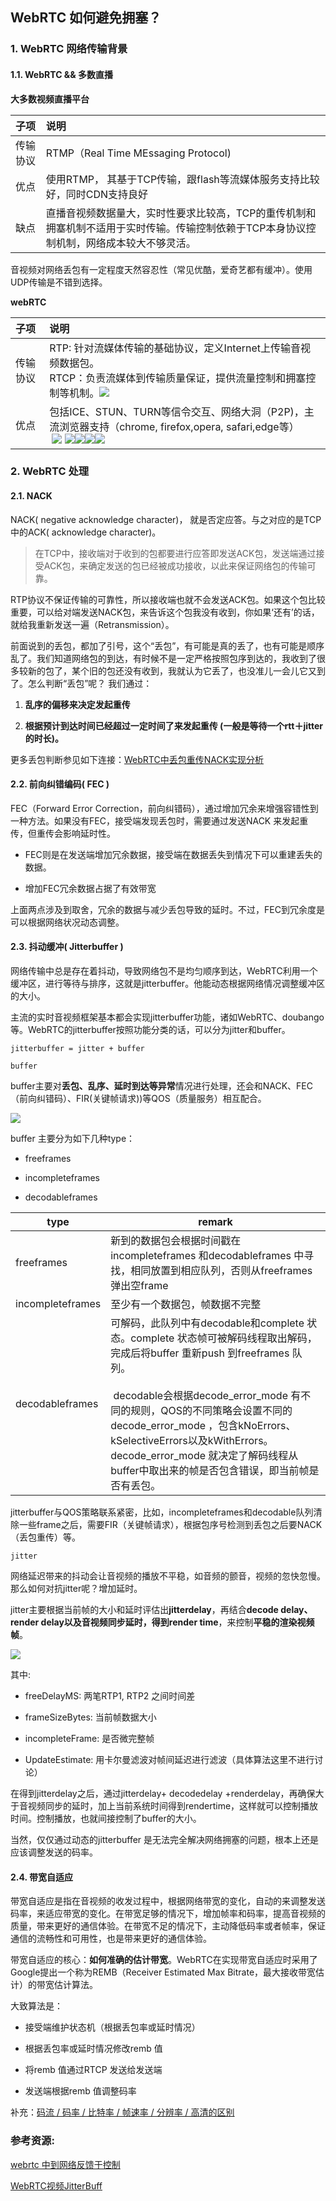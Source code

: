 ## WebRTC 如何避免拥塞？

### 1. WebRTC 网络传输背景

#### 1.1. WebRTC && 多数直播

**大多数视频直播平台**

| 子项   | 说明                                                                      |
|:---- |:----------------------------------------------------------------------- |
| 传输协议 | RTMP（Real Time MEssaging Protocol)                                      |
| 优点   | 使用RTMP， 其基于TCP传输，跟flash等流媒体服务支持比较好，同时CDN支持良好                            |
| 缺点   | 直播音视频数据量大，实时性要求比较高，TCP的重传机制和拥塞机制不适用于实时传输。传输控制依赖于TCP本身协议控制机制，网络成本较大不够灵活。 |

音视频对网络丢包有一定程度天然容忍性（常见优酷，爱奇艺都有缓冲）。使用UDP传输是不错到选择。

**webRTC**

| 子项   | 说明                                                                                                                                                                                                                                                                                                                                                                                                                                                                                                                                                                                                                                                                                                                                                                                                                                                                                                                       |
|:---- |:------------------------------------------------------------------------------------------------------------------------------------------------------------------------------------------------------------------------------------------------------------------------------------------------------------------------------------------------------------------------------------------------------------------------------------------------------------------------------------------------------------------------------------------------------------------------------------------------------------------------------------------------------------------------------------------------------------------------------------------------------------------------------------------------------------------------------------------------------------------------------------------------------------------------ |
| 传输协议 | RTP: 针对流媒体传输的基础协议，定义Internet上传输音视频数据包。 <br> RTCP：负责流媒体到传输质量保证，提供流量控制和拥塞控制等机制。![](https://gss1.bdstatic.com/-vo3dSag_xI4khGkpoWK1HF6hhy/baike/c0%3Dbaike80%2C5%2C5%2C80%2C26/sign=57e79b5fb0de9c82b268f1dd0de8eb6f/4bed2e738bd4b31c42beebdd84d6277f9f2ff8d2.jpg)                                                                                                                                                                                                                                                                                                                                                                                                                                                                                                                                                                                                                                                          |
| 优点   | 包括ICE、STUN、TURN等信令交互、网络大洞（P2P)，主流浏览器支持（chrome, firefox,opera, safari,edge等）<br> ![](https://gss2.bdstatic.com/-fo3dSag_xI4khGkpoWK1HF6hhy/baike/w%3D268%3Bg%3D0/sign=54395c9081d4b31cf03c93bdbfed4042/2cf5e0fe9925bc3142b4464b54df8db1ca137073.jpg) ![](https://gss0.bdstatic.com/94o3dSag_xI4khGkpoWK1HF6hhy/baike/s%3D220/sign=bb31c6af3812b31bc36cca2bb61a3674/54fbb2fb43166d2287f64f7c472309f79152d251.jpg)![](https://gss0.bdstatic.com/-4o3dSag_xI4khGkpoWK1HF6hhy/baike/w%3D268%3Bg%3D0/sign=1db5f93247c2d562f208d7ebdf2af7d2/f9198618367adab4ee604c1183d4b31c8701e434.jpg)![](https://gss1.bdstatic.com/-vo3dSag_xI4khGkpoWK1HF6hhy/baike/w%3D268%3Bg%3D0/sign=5838ca994410b912bfc1f1f8fbc69b3e/500fd9f9d72a6059b0046c382b34349b033bbaf8.jpg)![](https://gss1.bdstatic.com/9vo3dSag_xI4khGkpoWK1HF6hhy/baike/w%3D268%3Bg%3D0/sign=37f66727093387449cc5287a6934bec4/d53f8794a4c27d1e13c902b31ed5ad6edcc438dd.jpg) |

### 2. WebRTC 处理

#### 2.1. NACK

NACK( negative acknowledge character)， 就是否定应答。与之对应的是TCP中的ACK( acknowledge character)。

> 在TCP中，接收端对于收到的包都要进行应答即发送ACK包，发送端通过接受ACK包，来确定发送的包已经被成功接收，以此来保证网络包的传输可靠。

RTP协议不保证传输的可靠性，所以接收端也就不会发送ACK包。如果这个包比较重要，可以给对端发送NACK包，来告诉这个包我没有收到，你如果‘还有’的话，就给我重新发送一遍（Retransmission）。

前面说到的丢包，都加了引号，这个“丢包”，有可能是真的丢了，也有可能是顺序乱了。我们知道网络包的到达，有时候不是一定严格按照包序到达的，我收到了很多较新的包了，某个旧的包还没有收到，我就认为它丢了，也没准儿一会儿它又到了。怎么判断“丢包”呢？ 我们通过：

1. **乱序的偏移来决定发起重传**

2. **根据预计到达时间已经超过一定时间了来发起重传 (一般是等待一个rtt＋jitter的时长)。**

更多丢包判断参见如下连接：[WebRTC中丢包重传NACK实现分析](https://www.jianshu.com/p/a7f6ec0c9273)

#### 2.2. 前向纠错编码( FEC )

FEC（Forward Error Correction，前向纠错码），通过增加冗余来增强容错性到一种方法。如果没有FEC，接受端发现丢包时，需要通过发送NACK 来发起重传，但重传会影响延时性。

- FEC则是在发送端增加冗余数据，接受端在数据丢失到情况下可以重建丢失的数据。

- 增加FEC冗余数据占据了有效带宽

上面两点涉及到取舍，冗余的数据与减少丢包导致的延时。不过，FEC到冗余度是可以根据网络状况动态调整。

#### 2.3. 抖动缓冲( Jitterbuffer )

网络传输中总是存在着抖动，导致网络包不是均匀顺序到达，WebRTC利用一个缓冲区，进行等待与排序，这就是jitterbuffer。他能动态根据网络情况调整缓冲区的大小。

主流的实时音视频框架基本都会实现jitterbuffer功能，诸如WebRTC、doubango等。WebRTC的jitterbuffer按照功能分类的话，可以分为jitter和buffer。

`jitterbuffer = jitter + buffer`



`buffer`

buffer主要对**丢包、乱序、延时到达等异常**情况进行处理，还会和NACK、FEC（前向纠错码）、FIR(关键帧请求))等QOS（质量服务）相互配合。

![](http://www.ucpaas.com/u/allimg/1706/8-1F602094T0135.jpg)

buffer 主要分为如下几种type：

- freeframes

- incompleteframes

- decodableframes

| type             | remark                                                                                                                                                                                                                                                                         |
| ---------------- | ------------------------------------------------------------------------------------------------------------------------------------------------------------------------------------------------------------------------------------------------------------------------------ |
| freeframes       | 新到的数据包会根据时间戳在incompleteframes 和decodableframes 中寻找，相同放置到相应队列，否则从freeframes弹出空frame                                                                                                                                                                                             |
| incompleteframes | 至少有一个数据包，帧数据不完整                                                                                                                                                                                                                                                                |
| decodableframes  | 可解码，此队列中有decodable和complete 状态。complete 状态帧可被解码线程取出解码，完成后将buffer 重新push 到freeframes 队列。<br><br> decodable会根据decode\_error\_mode 有不同的规则，QOS的不同策略会设置不同的decode\_error\_mode ，包含kNoErrors、kSelectiveErrors以及kWithErrors。decode\_error\_mode 就决定了解码线程从buffer中取出来的帧是否包含错误，即当前帧是否有丢包。 |

jitterbuffer与QOS策略联系紧密，比如，incompleteframes和decodable队列清除一些frame之后，需要FIR（关键帧请求），根据包序号检测到丢包之后要NACK（丢包重传）等。



`jitter`

网络延迟带来的抖动会让音视频的播放不平稳，如音频的颤音，视频的忽快忽慢。那么如何对抗jitter呢？增加延时。

jitter主要根据当前帧的大小和延时评估出**jitterdelay**，再结合**decode delay、render delay以及音视频同步延时，得到render time**，来控制**平稳的渲染视频帧**。

![](http://www.ucpaas.com/u/allimg/1706/8-1F602094Z4a1.jpg)

其中:

- freeDelayMS: 两笔RTP1, RTP2 之间时间差

- frameSizeBytes: 当前帧数据大小

- incompleteFrame: 是否微完整帧

- UpdateEstimate: 用卡尔曼滤波对帧间延迟进行滤波（具体算法这里不进行讨论）

在得到jitterdelay之后，通过jitterdelay+ decodedelay +renderdelay，再确保大于音视频同步的延时，加上当前系统时间得到rendertime，这样就可以控制播放时间。控制播放，也就间接控制了buffer的大小。

当然，仅仅通过动态的jitterbuffer 是无法完全解决网络拥塞的问题，根本上还是应该调整发送的码率。

#### 2.4. 带宽自适应

带宽自适应是指在音视频的收发过程中，根据网络带宽的变化，自动的来调整发送码率，来适应带宽的变化。在带宽足够的情况下，增加帧率和码率，提高音视频的质量，带来更好的通信体验。在带宽不足的情况下，主动降低码率或者帧率，保证通信的流畅性和可用性，也是带来更好的通信体验。

带宽自适应的核心：**如何准确的估计带宽**。WebRTC在实现带宽自适应时采用了Google提出一个称为REMB（Receiver Estimated Max Bitrate，最大接收带宽估计）的带宽估计算法。

大致算法是：

- 接受端维护状态机（根据丢包率或延时情况）

- 根据丢包率或延时情况修改remb 值

- 将remb 值通过RTCP 发送给发送端

- 发送端根据remb 值调整码率

补充：[码流 / 码率 / 比特率 / 帧速率 / 分辨率 / 高清的区别](https://blog.csdn.net/xiangjai/article/details/44238005)

### 参考资源:

[webrtc 中到网络反馈于控制](https://blog.csdn.net/mantis_1984/article/details/53572822)

[WebRTC视频JitterBuff](https://blog.csdn.net/u012635648/article/details/72953237)
